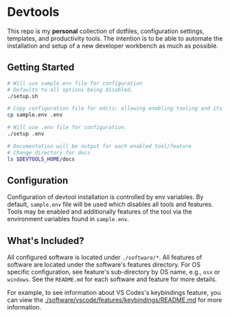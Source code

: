 # Devtools

This repo is my **personal** collection of dotfiles, configuration settings, templates, and productivity tools. The intention is to be able to automate the installation and setup of a new developer workbench as much as possible.

## Getting Started

```bash
# Will use sample.env file for configuration
# Defaults to all options being disabled.
./setup.sh

# Copy configuration file for edits; allowing enabling tooling and its features.
cp sample.env .env

# Will use .env file for configuration.
./setup .env

# Documentation will be output for each enabled tool/feature
# Change directory for docs
ls $DEVTOOLS_HOME/docs
```

## Configuration

Configuration of devtool installation is controlled by env variables. By default, `sample.env` file will be used which disables all tools and features. Tools may be enabled and additionally features of the tool via the environment variables found in `sample.env`.

## What's Included?

All configured software is located under `./software/*`. All features of software are located under the software's features directory. For OS specific configuration, see feature's sub-directory by OS name, e.g., `osx` or `windows`. See the `README.md` for each software and feature for more details.

For example, to see information about VS Codes's keybindings feature, you can view the [./software/vscode/features/keybindings/README.md](./software/vscode/features/keybindings/README.md) for more information.
